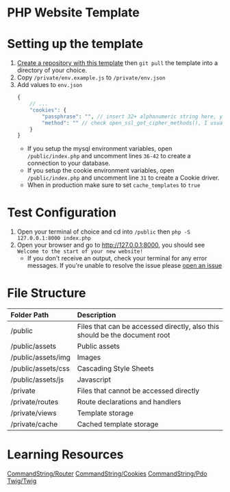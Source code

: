 # PHP Website Template

# Setting up the template
1. [Create a repository with this template](https://github.com/CommandString/PHP-Website-Template/generate) then `git pull` the template into a directory of your choice.
2. Copy `/private/env.example.js` to `/private/env.json`
3. Add values to `env.json`
	```php
	{
	    // ...
	    "cookies": {
	        "passphrase": "", // insert 32+ alphanumeric string here, you can use a password generator to generate a string
	        "method": "" // check open_ssl_get_cipher_methods(), I usually use AES-256-CTR
	    }
	}
	```
	* If you setup the mysql environment variables, open `/public/index.php` and uncomment lines `36-42` to create a connection to your database.
	* If you setup the cookie environment variables, open `/public/index.php` and uncomment line `31` to create a Cookie driver.
	* When in production make sure to set `cache_templates` to `true`

# Test Configuration
1. Open your terminal of choice and cd into `/public` then `php -S 127.0.0.1:8000 index.php`
2. Open your browser and go to http://127.0.0.1:8000, you should see `Welcome to the start of your new website!`
	* If you don't receive an output, check your terminal for any error messages. If you're unable to resolve the issue please [open an issue](https://github.com/CommandString/PHP-Website-Template/issues/new)

# File Structure
| Folder Path | Description |
|:-| :-|
| /public 						| Files that can be accessed directly, also this should be the document root
| /public/assets 			| Public assets
| /public/assets/img 	| Images
| /public/assets/css 	| Cascading Style Sheets
| /public/assets/js  	| Javascript
| /private 						| Files that cannot be accessed directly
| /private/routes 		| Route declarations and handlers
| /private/views  		| Template storage
| /private/cache			| Cached template storage

# Learning Resources
[CommandString/Router](https://github.com/CommandString/router)
[CommandString/Cookies](https://github.com/CommandString/cookies)
[CommandString/Pdo](https://github.com/CommandString/pdo)
[Twig/Twig](https://twig.symfony.com/doc/3.x/)
